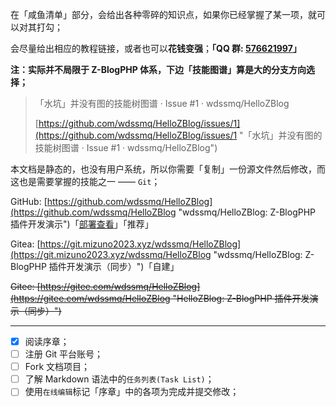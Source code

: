 
在「咸鱼清单」部分，会给出各种零碎的知识点，如果你已经掌握了某一项，就可以对其打勾；

会尽量给出相应的教程链接，或者也可以**花钱变强**；**「QQ 群: [576621997](https://qm.qq.com/cgi-bin/qm/qr?k=8JO1r3ZLp7Pzzh6I95RgfsGqAkxl7QnB&jump_from=webapi&authKey=Kmpvzn/0JoZfrM+QGhf/j9Z9MffWXW5WzuQw4WPe3F2YtFK0NzP3i6EGaut1NnPg "576621997")」**

**注：实际并不局限于 Z-BlogPHP 体系，下边「技能图谱」算是大的分支方向选择；**


> 「水坑」并没有图的技能树图谱 · Issue #1 · wdssmq/HelloZBlog
>
> [https://github.com/wdssmq/HelloZBlog/issues/1](https://github.com/wdssmq/HelloZBlog/issues/1 "「水坑」并没有图的技能树图谱 · Issue #1 · wdssmq/HelloZBlog")


本文档是静态的，也没有用户系统，所以你需要「复制」一份源文件然后修改，而这也是需要掌握的技能之一 —— `Git`；

GitHub: [https://github.com/wdssmq/HelloZBlog](https://github.com/wdssmq/HelloZBlog "wdssmq/HelloZBlog: Z-BlogPHP 插件开发演示")「[部署查看](https://wdssmq.github.io/HelloZBlog/#/ "GitHub Pages")」「推荐」

Gitea: [https://git.mizuno2023.xyz/wdssmq/HelloZBlog](https://git.mizuno2023.xyz/wdssmq/HelloZBlog "wdssmq/HelloZBlog: Z-BlogPHP 插件开发演示（同步）")「自建」

~~Gitee: [https://gitee.com/wdssmq/HelloZBlog](https://gitee.com/wdssmq/HelloZBlog "HelloZBlog: Z-BlogPHP 插件开发演示（同步）")~~

----

- [x] 阅读序章；
- [ ] 注册 Git 平台账号；
- [ ] Fork 文档项目；
- [ ] 了解 Markdown 语法中的`任务列表(Task List)`；
- [ ] 使用`在线编辑`标记「序章」中的各项为完成并提交修改；

